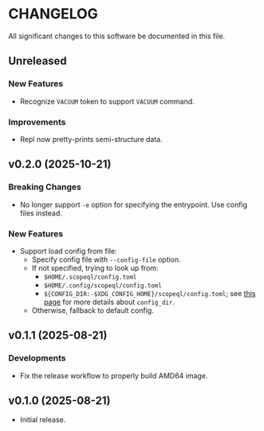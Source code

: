 # CHANGELOG

All significant changes to this software be documented in this file.

## Unreleased

### New Features

* Recognize `VACUUM` token to support `VACUUM` command.

### Improvements

* Repl now pretty-prints semi-structure data.

## v0.2.0 (2025-10-21)

### Breaking Changes

* No longer support `-e` option for specifying the entrypoint. Use config files instead.

### New Features

* Support load config from file:
  * Specify config file with `--config-file` option.
  * If not specified, trying to look up from:
    * `$HOME/.scopeql/config.toml`
    * `$HOME/.config/scopeql/config.toml`
    * `${CONFIG_DIR:-$XDG_CONFIG_HOME}/scopeql/config.toml`; see [this page](https://docs.rs/dirs/6.0.0/dirs/fn.config_dir.html) for more details about `config_dir`.
  * Otherwise, fallback to default config.

## v0.1.1 (2025-08-21)

### Developments

* Fix the release workflow to properly build AMD64 image.

## v0.1.0 (2025-08-21)

* Initial release.
